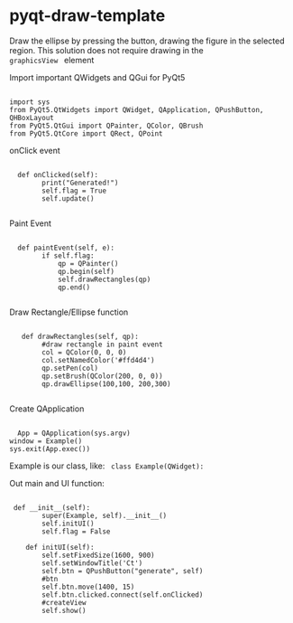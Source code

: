 # pyqt-draw-template

Draw the ellipse by pressing the button, drawing the figure in the selected region. This solution does not require drawing in the <code> graphicsView </code> element

Import important QWidgets and QGui for PyQt5

<code>
import sys
from PyQt5.QtWidgets import QWidget, QApplication, QPushButton, QHBoxLayout
from PyQt5.QtGui import QPainter, QColor, QBrush
from PyQt5.QtCore import QRect, QPoint
</code>

onClick event

<code>
  def onClicked(self):
        print("Generated!")
        self.flag = True
        self.update()
  </code>
  
  Paint Event 
  
  <code>
  def paintEvent(self, e):
        if self.flag:
            qp = QPainter()
            qp.begin(self)
            self.drawRectangles(qp)
            qp.end()
  </code>
  
  Draw Rectangle/Ellipse function
  
  <code>
   def drawRectangles(self, qp):
        #draw rectangle in paint event
        col = QColor(0, 0, 0)
        col.setNamedColor('#ffd4d4')
        qp.setPen(col)
        qp.setBrush(QColor(200, 0, 0))
        qp.drawEllipse(100,100, 200,300)
  </code>
  
  Create QApplication
  
  <code>
  App = QApplication(sys.argv) 
window = Example() 
sys.exit(App.exec()) 
</code>

Example is our class, like: <code> class Example(QWidget): </code>

Out main and UI function:

<code>
 def __init__(self):
        super(Example, self).__init__()
        self.initUI()
        self.flag = False
</code>
<code>
    def initUI(self):
        self.setFixedSize(1600, 900)
        self.setWindowTitle('Ct')
        self.btn = QPushButton("generate", self)
        #btn
        self.btn.move(1400, 15)
        self.btn.clicked.connect(self.onClicked)
        #createView
        self.show()
</code>
